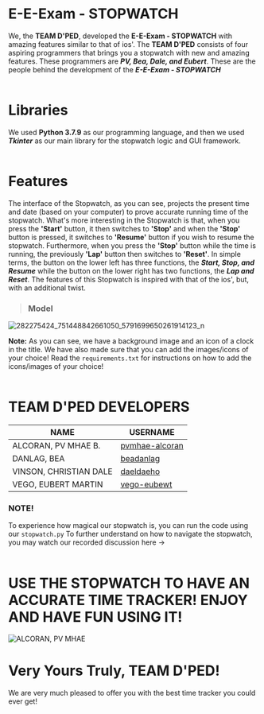 # E-E-Exam - STOPWATCH
We, the **TEAM D'PED**, developed the **E-E-Exam - STOPWATCH** with amazing features similar to that of ios'. The **TEAM D'PED** consists of four aspiring
programmers that brings you a stopwatch with new and amazing features. These programmers are **_PV, Bea, Dale, and Eubert_**. These are the people behind
the development of the **_E-E-Exam - STOPWATCH_**
</br>
</br>

# Libraries
We used **Python 3.7.9** as our programming language, and then we used **_Tkinter_** as our main library for the stopwatch logic and GUI framework.
</br>
</br>

# Features
The interface of the Stopwatch, as you can see, projects the present time and date (based on your computer) to prove accurate running time of the stopwatch. What's 
more interesting in the Stopwatch is that, when you press the **'Start'** button, it then switches to **'Stop'** and when the **'Stop'** button is pressed,
it switches to **'Resume'** button if you wish to resume the stopwatch. Furthermore, when you press the **'Stop'** button while the time is running, 
the previously **'Lap'** button then switches to **'Reset'**. In simple terms, the button on the lower left has three functions, the **_Start, Stop, and Resume_** while the button on the lower right has two functions, the **_Lap and Reset_**. The features of this Stopwatch is inspired with that of the ios', but, with an additional twist.

> ### Model
![282275424_751448842661050_5791699650261914123_n](https://user-images.githubusercontent.com/105404849/170876771-d6edbc7d-e33c-4d93-8263-95eedf636b09.png)

**Note:** As you can see, we have a background image and an icon of a clock in the title. We have also made sure that you can add the images/icons of your choice!
Read the `requirements.txt` for instructions on how to add the icons/images of your choice!
</br>
</br>

# TEAM D'PED DEVELOPERS

|         **NAME**        |         USERNAME          |
|-------------------------|---------------------------|
|  ALCORAN, PV MHAE B.    |  [pvmhae-alcoran](https://github.com/pvmhae-alcoran)  |
|  DANLAG, BEA            |  [beadanlag](https://github.com/beadanlag)  |
|  VINSON, CHRISTIAN DALE |  [daeldaeho](https://github.com/daeldaeho)  |
|  VEGO, EUBERT MARTIN    |  [vego-eubewt](https://github.com/vego-eubewt)  |

### NOTE!
To experience how magical our stopwatch is, you can run the code using our `stopwatch.py`
To further understand on how to navigate the stopwatch, you may watch our recorded discussion here ->
</br>
</br>

# USE THE STOPWATCH TO HAVE AN ACCURATE TIME TRACKER! ENJOY AND HAVE FUN USING IT!

![ALCORAN, PV MHAE](https://user-images.githubusercontent.com/105404849/170834186-5de7ae8c-0943-440a-be2b-4d590ab777d4.png)

# Very Yours Truly, TEAM D'PED!
We are very much pleased to offer you with the best time tracker you could ever get! 


